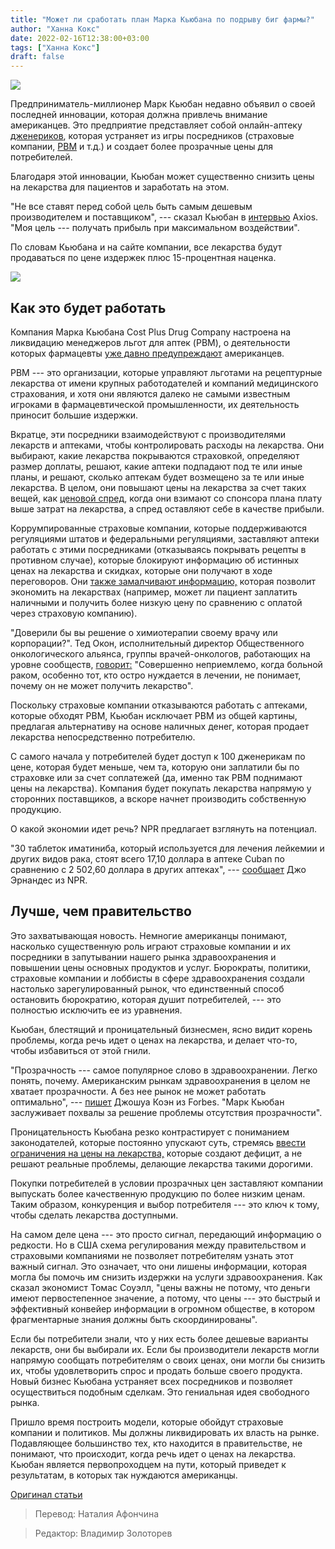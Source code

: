 ```yaml
---
title: "Может ли сработать план Марка Кьюбана по подрыву биг фармы?"
author: "Ханна Кокс"
date: 2022-02-16T12:38:00+03:00
tags: ["Ханна Кокс"]
draft: false
---
```

![](https://fee.org/media/41202/33561650218_e4cb9b77f8_b.jpg?anchor=center&mode=crop&width=1200&rnd=132888082750000000)

Предприниматель-миллионер Марк Кьюбан недавно объявил о своей последней инновации, которая должна привлечь внимание американцев. Это предприятие представляет собой онлайн-аптеку [дженериков](https://ru.wikipedia.org/wiki/%D0%94%D0%B6%D0%B5%D0%BD%D0%B5%D1%80%D0%B8%D0%BA), которая устраняет из игры посредников (страховые компании, [PBM](https://truveris.com/what-is-a-pharmacy-benefit-manager-pbm-and-how-does-a-pbm-impact-the-pharmacy-benefits-ecosystem/) и т.д.) и создает более прозрачные цены для потребителей.

Благодаря этой инновации, Кьюбан может существенно снизить цены на лекарства для пациентов и заработать на этом.

"Не все ставят перед собой цель быть самым дешевым производителем и поставщиком", --- сказал Кьюбан в [интервью](https://www.healthline.com/health-news/mark-cubans-new-online-pharmacy-how-it-could-disrupt-the-prescription-drug-industry) Axios. "Моя цель --- получать прибыль при максимальном воздействии".

По словам Кьюбана и на сайте компании, все лекарства будут продаваться по цене издержек плюс 15-процентная наценка.

![](https://lh3.googleusercontent.com/ao3ntvLY6gOs7wpi2F8GKDEH6D5LA4YZn6O8xIa8O4rUVJcSLQvMhDvhQBKKlq8Q4zb3vGhqw07efw6WoCm-Q3Xg7xc7P3D5e56178CnjsDgUg_nhmTeCegwH9qxt80oOxhPD9PZ)


## Как это будет работать

Компания Марка Кьюбана Cost Plus Drug Company настроена на ликвидацию менеджеров льгот для аптек (PBM), о деятельности которых фармацевты [уже давно предупреждают](https://www.commonwealthfund.org/publications/explainer/2019/apr/pharmacy-benefit-managers-and-their-role-drug-spending) американцев.

PBM --- это организации, которые управляют льготами на рецептурные лекарства от имени крупных работодателей и компаний медицинского страхования, и хотя они являются далеко не самыми известным игроками в фармацевтической промышленности, их деятельность приносит большие издержки.

Вкратце, эти посредники взаимодействуют с производителями лекарств и аптеками, чтобы контролировать расходы на лекарства. Они выбирают, какие лекарства покрываются страховкой, определяют размер доплаты, решают, какие аптеки подпадают под те или иные планы, и решают, сколько аптекам будет возмещено за те или иные лекарства. В целом, они повышают цены на лекарства за счет таких вещей, как [ценовой спред](https://sonapharmacybenefits.com/blog/what-is-spread-pricing-in-pharmacy-benefit-costs/), когда они взимают со спонсора плана плату выше затрат на лекарства, а спред оставляют себе в качестве прибыли.

Коррумпированные страховые компании, которые поддерживаются регуляциями штатов и федеральными регуляциями, заставляют аптеки работать с этими посредниками (отказываясь покрывать рецепты в противном случае), которые блокируют информацию об истинных ценах на лекарства и скидках, которые они получают в ходе переговоров. Они [также замалчивают информацию,](https://www.pewtrusts.org/en/research-and-analysis/blogs/stateline/2018/06/04/there-might-be-a-cheaper-drug-but-pharmacists-cant-tell-you-that) которая позволит экономить на лекарствах (например, может ли пациент заплатить наличными и получить более низкую цену по сравнению с оплатой через страховую компанию).

"Доверили бы вы решение о химиотерапии своему врачу или корпорации?". Тед Окон, исполнительный директор Общественного онкологического альянса, группы врачей-онкологов, работающих на уровне сообществ, [говорит:](https://www.theatlantic.com/health/archive/2019/04/pbms-health-care-drug-delays-prices/586711/) "Совершенно неприемлемо, когда больной раком, особенно тот, кто остро нуждается в лечении, не понимает, почему он не может получить лекарство".

Поскольку страховые компании отказываются работать с аптеками, которые обходят PBM, Кьюбан исключает PBM из общей картины, предлагая альтернативу на основе наличных денег, которая продает лекарства непосредственно потребителю.

С самого начала у потребителей будет доступ к 100 дженерикам по цене, которая будет меньше, чем та, которую они заплатили бы по страховке или за счет соплатежей (да, именно так PBM поднимают цены на лекарства). Компания будет покупать лекарства напрямую у сторонних поставщиков, а вскоре начнет производить собственную продукцию.

О какой экономии идет речь? NPR предлагает взглянуть на потенциал.

"30 таблеток иматиниба, который используется для лечения лейкемии и других видов рака, стоят всего 17,10 доллара в аптеке Cuban по сравнению с 2 502,60 доллара в других аптеках", --- [сообщает](https://www.npr.org/people/1000952100/joe-hernandez) Джо Эрнандес из NPR.

## Лучше, чем правительство

Это захватывающая новость. Немногие американцы понимают, насколько существенную роль играют страховые компании и их посредники в запутывании нашего рынка здравоохранения и повышении цены основных продуктов и услуг. Бюрократы, политики, страховые компании и лоббисты в сфере здравоохранения создали настолько зарегулированный рынок, что единственный способ остановить бюрократию, которая душит потребителей, --- это полностью исключить ее из уравнения.

Кьюбан, блестящий и проницательный бизнесмен, ясно видит корень проблемы, когда речь идет о ценах на лекарства, и делает что-то, чтобы избавиться от этой гнили.

"Прозрачность --- самое популярное слово в здравоохранении. Легко понять, почему. Американским рынкам здравоохранения в целом не хватает прозрачности. А без нее рынок не может работать оптимально", --- [пишет](https://www.forbes.com/sites/joshuacohen/2022/02/03/mark-cubans-online-pharmacy-projected-to-disrupt-the-prescription-drug-market-but-with-caveats/?sh=45ecf62c48c0) Джошуа Коэн из Forbes. "Марк Кьюбан заслуживает похвалы за решение проблемы отсутствия прозрачности".

Проницательность Кьюбана резко контрастирует с пониманием законодателей, которые постоянно упускают суть, стремясь [ввести ограничения на цены на лекарства,](https://www.kff.org/medicare/issue-brief/explaining-the-prescription-drug-provisions-in-the-build-back-better-act/) которые создают дефицит, а не решают реальные проблемы, делающие лекарства такими дорогими.

Покупки потребителей в условии прозрачных цен заставляют компании выпускать более качественную продукцию по более низким ценам. Таким образом, конкуренция и выбор потребителя --- это ключ к тому, чтобы сделать лекарства доступными.

На самом деле цена --- это просто сигнал, передающий информацию о редкости. Но в США схема регулирования между правительством и страховыми компаниями не позволяет потребителям узнать этот важный сигнал. Это означает, что они лишены информации, которая могла бы помочь им снизить издержки на услуги здравоохранения. Как сказал экономист Томас Соуэлл, "цены важны не потому, что деньги имеют первостепенное значение, а потому, что цены --- это быстрый и эффективный конвейер информации в огромном обществе, в котором фрагментарные знания должны быть скоординированы".

Если бы потребители знали, что у них есть более дешевые варианты лекарств, они бы выбирали их. Если бы производители лекарств могли напрямую сообщать потребителям о своих ценах, они могли бы снизить их, чтобы удовлетворить спрос и продать больше своего продукта. Новый бизнес Кьюбана устраняет всех посредников и позволяет осуществиться подобным сделкам. Это гениальная идея свободного рынка.

Пришло время построить модели, которые обойдут страховые компании и политиков. Мы должны ликвидировать их власть на рынке. Подавляющее большинство тех, кто находится в правительстве, не понимают, что происходит, когда речь идет о ценах на лекарства. Кьюбан является первопроходцем на пути, который приведет к результатам, в которых так нуждаются американцы.

[Оригинал статьи](https://fee.org/articles/could-mark-cuban-s-plan-to-disrupt-big-pharma-actually-work/)

> Перевод: Наталия Афончина

> Редактор: Владимир Золоторев

